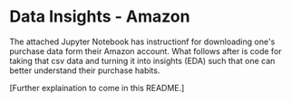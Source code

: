 # Data Insights - Amazon
The attached Jupyter Notebook has instructionf for downloading one's purchase data form their Amazon account.  What follows after is code for taking that csv data and turning it into insights (EDA) such that one can better understand their purchase habits.

[Further explaination to come in this README.]